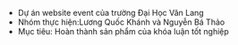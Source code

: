 - Dự án website event của trường Đại Học Văn Lang
- Nhóm thực hiện:Lương Quốc Khánh và Nguyễn Bá Thảo
- Mục tiêu: Hoàn thành sản phẩm của khóa luận tốt nghiệp